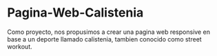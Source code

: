 # Pagina-Web-Calistenia

Como proyecto, nos propusimos a crear una pagina web responsive en base a un deporte llamado calistenia, tambien conocido como street workout.
